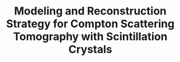 ---
layout: default
title: Modeling and Reconstruction Strategy for Compton Scattering Tomography with Scintillation Crystals
authors: Lorenz Kuger and Gaël Rigaud
journal: Crystals 11(6):641
year: 2021
doi: http://doi.org/10.3390/cryst11060641
---